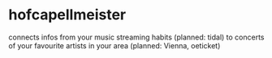# hofcapellmeister
connects infos from your music streaming habits (planned: tidal) to concerts of your favourite artists in your area (planned: Vienna, oeticket)

